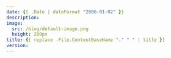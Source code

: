 ```yaml
---
date: {{ .Date | dateFormat "2006-01-02" }}
description:
image:
  src: /blog/default-image.png
  height: 200px
title: {{ replace .File.ContentBaseName "-" " " | title }}
version:
---
```

